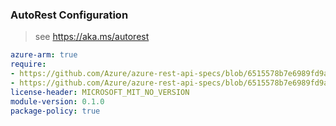### AutoRest Configuration

> see https://aka.ms/autorest

``` yaml
azure-arm: true
require:
- https://github.com/Azure/azure-rest-api-specs/blob/6515578b7e6989fd9a1bb513486b381e72fa81c0/specification/resources/resource-manager/readme.md
- https://github.com/Azure/azure-rest-api-specs/blob/6515578b7e6989fd9a1bb513486b381e72fa81c0/specification/resources/resource-manager/readme.go.md
license-header: MICROSOFT_MIT_NO_VERSION
module-version: 0.1.0
package-policy: true
```